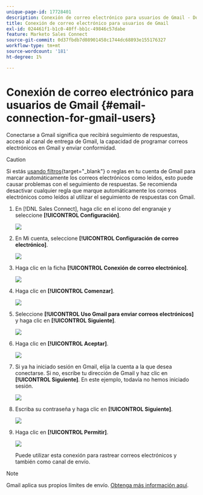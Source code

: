 ```yaml
---
unique-page-id: 17728401
description: Conexión de correo electrónico para usuarios de Gmail - Documentos de Marketo - Documentación del producto
title: Conexión de correo electrónico para usuarios de Gmail
exl-id: 024461f1-b1c0-40ff-bb1c-49846c57dabe
feature: Marketo Sales Connect
source-git-commit: 0d37fbdb7d08901458c1744dc68893e155176327
workflow-type: tm+mt
source-wordcount: '181'
ht-degree: 1%

---
```


# Conexión de correo electrónico para usuarios de Gmail {#email-connection-for-gmail-users}

Conectarse a Gmail significa que recibirá seguimiento de respuestas, acceso al canal de entrega de Gmail, la capacidad de programar correos electrónicos en Gmail y enviar conformidad.

>[!CAUTION]
>
>Si estás [usando filtros](https://support.google.com/mail/answer/6579?hl=en#zippy=%2Ccreate-a-filter%2Cedit-or-delete-filters){target="_blank"} o reglas en tu cuenta de Gmail para marcar automáticamente los correos electrónicos como leídos, esto puede causar problemas con el seguimiento de respuestas. Se recomienda desactivar cualquier regla que marque automáticamente los correos electrónicos como leídos al utilizar el seguimiento de respuestas con Gmail.

1. En [!DNL Sales Connect], haga clic en el icono del engranaje y seleccione **[!UICONTROL Configuración]**.

   ![](assets/one.png)

1. En Mi cuenta, seleccione **[!UICONTROL Configuración de correo electrónico]**.

   ![](assets/two.png)

1. Haga clic en la ficha **[!UICONTROL Conexión de correo electrónico]**.

   ![](assets/three.png)

1. Haga clic en **[!UICONTROL Comenzar]**.

   ![](assets/four.png)

1. Seleccione **[!UICONTROL Uso Gmail para enviar correos electrónicos]** y haga clic en **[!UICONTROL Siguiente]**.

   ![](assets/five.png)

1. Haga clic en **[!UICONTROL Aceptar]**.

   ![](assets/six.png)

1. Si ya ha iniciado sesión en Gmail, elija la cuenta a la que desea conectarse. Si no, escribe tu dirección de Gmail y haz clic en **[!UICONTROL Siguiente]**. En este ejemplo, todavía no hemos iniciado sesión.

   ![](assets/seven.png)

1. Escriba su contraseña y haga clic en **[!UICONTROL Siguiente]**.

   ![](assets/eight.png)

1. Haga clic en **[!UICONTROL Permitir]**.

   ![](assets/nine.png)

   Puede utilizar esta conexión para rastrear correos electrónicos y también como canal de envío.

>[!NOTE]
>
>Gmail aplica sus propios límites de envío. [Obtenga más información aquí](/help/marketo/product-docs/marketo-sales-connect/email/email-delivery/email-connection-throttling.md#email-provider-limits).
